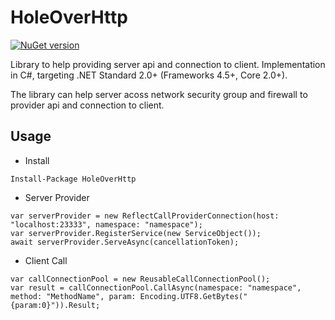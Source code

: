# HoleOverHttp

[![NuGet version](https://badge.fury.io/nu/HoleOverHttp.svg)](https://badge.fury.io/nu/HoleOverHttp)

Library to help providing server api and connection to client. 
Implementation in C#, targeting .NET Standard 2.0+ (Frameworks 4.5+, Core 2.0+). 

The library can help server acoss network security group and firewall to provider api and connection to client.

## Usage

 * Install 
```
Install-Package HoleOverHttp
```

 * Server Provider
```
var serverProvider = new ReflectCallProviderConnection(host: "localhost:23333", namespace: "namespace");
var serverProvider.RegisterService(new ServiceObject());
await serverProvider.ServeAsync(cancellationToken);
```

* Client Call
```
var callConnectionPool = new ReusableCallConnectionPool();
var result = callConnectionPool.CallAsync(namespace: "namespace", method: "MethodName", param: Encoding.UTF8.GetBytes("{param:0}")).Result;
```
